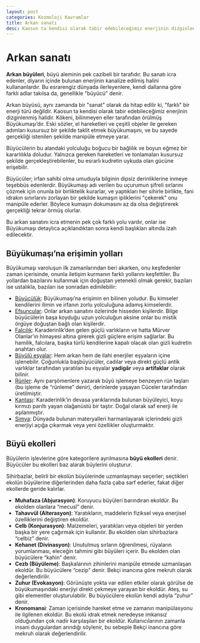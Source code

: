 ```yaml
---
layout: post
categories: Kozmoloji Kavramlar
title: Arkan sanatı
desc: Kaosun ta kendisi olarak tabir edebileceğimiz enerjinin dizginlenmiş halidir.
---
```


# Arkan sanatı
**Arkan büyüleri**, büyü aleminin pek cazibeli bir tarafıdır. Bu sanatı icra edenler, diyarın içinde bulunan enerjinin kanalize edilmiş halini kullananlardır. Bu esrarengiz dünyada ilerleyenlere, kendi dallarına göre farklı adlar takılsa da, genellikle "büyücü" denir.

Arkan büyüsü, aynı zamanda bir "sanat" olarak da hitap edilir ki, "farklı" bir enerji türü değildir. Kaosun ta kendisi olarak tabir edebileceğimiz enerjinin dizginlenmiş halidir.  Kökeni, bilinmeyen eller tarafından örülmüş Büyükumaşı’dır. Eski sözler, el hareketleri ve çeşitli objeler ile gereken adımları kusursuz bir şekilde taklit etmek büyükumaşını, ve bu sayede gerçekliği istenilen şekilde manipüle etmeye yarar.

Büyücülerin bu alandaki yolculuğu boğucu bir bağlılık ve boyun eğmez bir kararlılıkla doludur. Yalnızca gereken hareketleri ve tonlamaları kusursuz şekilde gerçekleştirebilenler, bu esrarlı kudretin uykuda olan gücüne erişebilir.

Büyücüler; irfan sahibi olma umuduyla bilginin dipsiz derinliklerine inmeye teşebbüs edenlerdir. Büyükumaşı adı verilen bu uçurumun şifreli sırlarını çözmek için onunla bir birliktelik kurarlar, ve yaptıkları her sihirle birlikte, fani idrakın sınırlarını zorlayan bir şekilde kumaşın ipliklerini "çekerek" onu manipüle ederler. Böylece kumaşın dokumasını az da olsa değiştirerek gerçekliği tekrar örmüş olurlar.

Bu arkan sanatını icra etmenin pek çok farklı yolu vardır, onlar ise Büyükumaşı detaylıca açıklandıktan sonra kendi başlıkları altında izah edilecektir.

## Büyükumaşı’na erişimin yolları
Büyükumaşı varoluşun ilk zamanlarından beri akarken, onu keşfedenler zaman içerisinde, onunla iletişim kurmanın farklı yollarını keşfettiler. Bu yollardan bazılarını kullanmak için doğuştan yetenekli olmak gerekir, bazıları ise ustalıkla, bazıları ise sonradan edinilebilir:

- [Büyücülük]({{site.baseurl}}/toplum/mertebeler/buyuculer): Büyükumaşı’na erişimin en bilinen yoludur. Bu kimseler kendilerini ilimin ve irfanın zorlu yolculuğuna adamış kimselerdir.
- [Efsuncular]({{site.baseurl}}/toplum/mertebeler/efsuncular): Onlar arkan sanatını özlerinde hisseden kişilerdir. Bilge büyücülerin başa koyduğu uzun yolculuğun aksine onlar bu mistik örgüye doğuştan bağlı olan kişilerdir.
- [Falcılık]({{site.baseurl}}/toplum/mertebeler/falcilar): Karaderinlik’den gelen güçlü varlıkların ve hatta Mürver Olanlar’ın himayesi altına girerek gizli güçlere erişim sağlarlar. Bu hamilik, falcılara, başka türlü kendilerine kapalı olacak olan gizli kudretin anahtarı olur.
- [Büyülü eşyalar]({{site.baseurl}}/kozmoloji/kavramlar/buyulu-esyalar): Hem arkan hem de ilahi enerjiler eşyaların içine işlenebilir. Çoğunlukla başbüyücüler, cadılar veya direkt güçlü antik varlıklar tarafından yaratılan bu eşyalar **yadigâr** veya **artifaklar** olarak bilinir.
- [Rünler]({{site.baseurl}}/kozmoloji/kavramlar/runler): Aynı parşömenlere yazarak büyü işlemeye benzeyen rün taşları (bu işleme de “rünleme” denir), derinlerde yaşayan Cüceler tarafından üretilmiştir.
- [Kantaşı]({{site.baseurl}}/nesneler/materyaller/kantasi): Karaderinlik’in devasa yarıklarında bulunan büyüleyici, koyu kırmızı parıltı yayan olağanüstü bir taştır. Doğal olarak saf enerji ile aşılanmıştır.
- [Simya]({{site.baseurl}}/kozmoloji/kavramlar/simya): Dünyada bulunan materyalleri harmanlayarak içlerindeki gizli enerjiyi açığa çıkarmak veya yeni özellikler oluşturmaktır.

## Büyü ekolleri
Büyülerin işlevlerine göre kategorilere ayrılmasına **büyü ekolleri** denir. Büyücüler bu ekolleri baz alarak büylerini oluşturur.

Sihirbazlar, belirli bir ekolün büyülerinde uzmanlaşmayı seçerler; seçtikleri ekolün büyülerine diğerlerinden daha fazla çaba sarf ederler, fakat diğer ekollerde geride kalırlar.

- **Muhafaza (Abjurasyon)**: Koruyucu büyüleri barındıran ekoldür. Bu ekolden olanlara “mecusî” denir.
- **Tahavvül (Alterasyon)**: Yaratıkların, maddelerin fiziksel veya enerjisel özelliklerini değiştiren ekoldür.
- **Celb (Konjurasyon)**: Malzemeleri, yaratıkları veya objeleri bir yerden başka bir yere çağırmak için kullanılır. Bu ekolden olan sihirbazlara “celbiz” denir.
- **Kehanet (Divinasyon)**: Unutulmuş sırların öğrenilmesi, rüyaların yorumlanması, eleceğin tahmini gibi büyüleri içerir. Bu ekolden olan büyücülere “kahin” denir.
- **Cezb (Büyüleme)**: Başkalarının zihinlerini manipüle etmede uzmanlaşan ekoldür. Bu büyücülere “cezip” denir. Bekçi inancına göre mekruh olarak değerlendirilir.
- **Zuhur (Evokasyon)**: Görünüşte yokta var edilen etkiler olarak görülse de büyükumaşındaki enerjiyi direkt çekmeye yarayan bir ekoldür. Ateş, su gibi elementler oluşturulabilir. Bu büyücülere ekolün kendi adıyla “zuhur” denir.
- **Kronomansi**:  Zaman içerisinde hareket etme ve zamanın manipülasyonu ile ilgilenen ekoldür. Bu ekolü idrak etmek neredeyse imkansız olduğundan çok nadir karşılaşılan bir ekoldür. Kullanıcılarının zamanla insani duygulardan arındığı söylenir, bu sebeple Bekçi inancına göre mekruh olarak değerlendirilir.